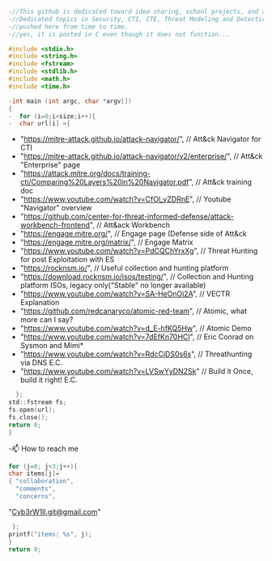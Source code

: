 ```C
-//This github is dedicated toward idea sharing, school projects, and all things Cyber Security
-//Dedicated topics in Security, CTI, CTE, Threat Modeling and Detections, and coding will be
-//pushed here from time to time.
-//yes, it is posted in C even though it does not function...

#include <stdio.h>
#include <string.h>
#include <fstream>
#include <stdlib.h>
#include <math.h>
#include <time.h>

-int main (int argc, char *argv[])
{
-  for (i=0;i<size;i++){  
-  char url[i] ={
```
- "https://mitre-attack.github.io/attack-navigator/",                                    \// Att&ck Navigator for CTI
- "https://mitre-attack.github.io/attack-navigator/v2/enterprise/",                      \// Att&ck "Enterprise" page
- "https://attack.mitre.org/docs/training-cti/Comparing%20Layers%20in%20Navigator.pdf",  \// Att&ck training doc
- "https://www.youtube.com/watch?v=CfOl_yZDRnE",                                         \// Youtube "Navigator" overview
- "https://github.com/center-for-threat-informed-defense/attack-workbench-frontend",     \// Att&ack Workbench
- "https://engage.mitre.org/",                                                           \// Engage page (Defense side of Att&ck
- "https://engage.mitre.org/matrix/",                                                    \// Engage Matrix
- "https://www.youtube.com/watch?v=PdCQChYrxXg",                                         \// Threat Hunting for post Exploitation with ES
- "https://rocknsm.io/",                                                                 \// Useful collection and hunting platform
- "https://download.rocknsm.io/isos/testing/",                                           \// Collection and Hunting platform ISOs, legacy only("Stable" no longer available)
- "https://www.youtube.com/watch?v=SA-HeOnOi2A",                                         \// VECTR Explanation
- "https://github.com/redcanaryco/atomic-red-team",                                      \// Atomic, what more can I say?
- "https://www.youtube.com/watch?v=d_E-hfKQ5Hw",                                         \// Atomic Demo
- "https://www.youtube.com/watch?v=7dEfKn70HCI",                                         \// Eric Conrad on Sysmon and Mimi*
- "https://www.youtube.com/watch?v=RdcCjDS0s6s",                                         \// Threathunting via DNS E.C.
- "https://www.youtube.com/watch?v=LVSwYyDN2Sk"                                          \// Build it Once, build it right! E.C.
```C
  };
std::fstream fs;
fs.open(url);
fs.close();
return 0;
}
```

-📫 How to reach me                        
```C
for (j=0; j<3;j++){
char items[j]=
{ "collaboration",
  "comments",
  "concerns",
 ```
  "Cyb3rW1ll.git@gmail.com"
```C
 };
printf("items: %s", j);
}
return 0;
```
